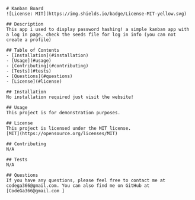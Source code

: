 
    # Kanban Board 
    ![License: MIT](https://img.shields.io/badge/License-MIT-yellow.svg)

    ## Description
    This app i used to display password hashing! a simple kanban app with a log in page. check the seeds file for log in info (you can not create a profile)

    ## Table of Contents
    - [Installation](#installation)
    - [Usage](#usage)
    - [Contributing](#contributing)
    - [Tests](#tests)
    - [Questions](#questions)
    - [License](#license)

    ## Installation
    No installation required just visit the website!

    ## Usage
    This project is for demonstration purposes.

    ## License
    This project is licensed under the MIT license.
    [MIT](https://opensource.org/licenses/MIT)

    ## Contributing
    N/A

    ## Tests
    N/A

    ## Questions
    If you have any questions, please feel free to contact me at codega366@gmail.com. You can also find me on GitHub at [CodeGa366@gmail.com ]
    
